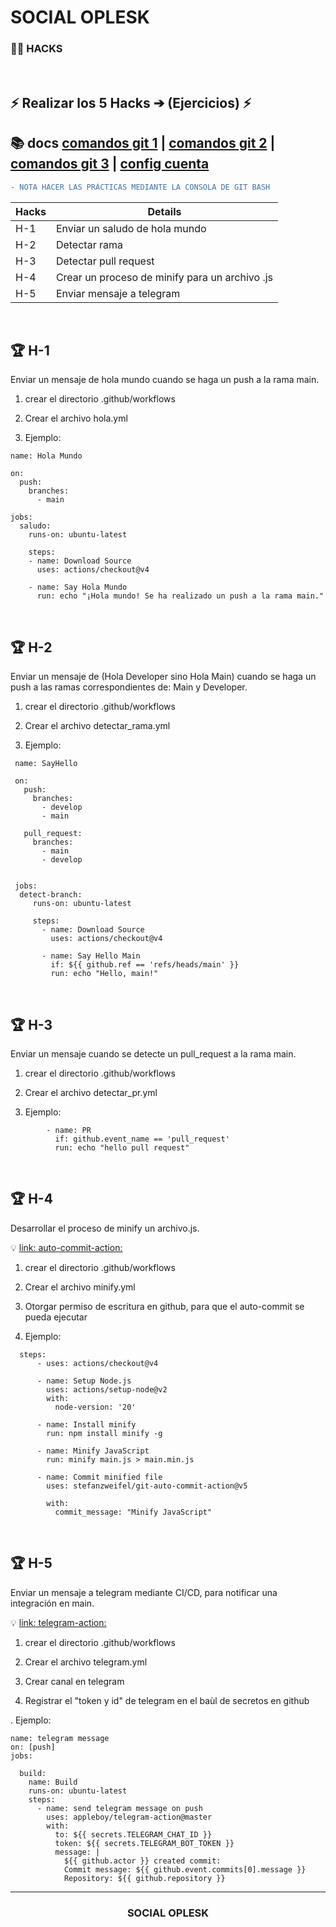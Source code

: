 # SOCIAL OPLESK
### 🏴‍☠️ HACKS 
<br/>

## ⚡️ Realizar los 5 Hacks ➔ (Ejercicios) ⚡️

📚 docs [comandos git 1](https://gist.github.com/dasdo/9ff71c5c0efa037441b6) | [comandos git 2](https://github.com/joshnh/Git-Commands/blob/master/READMEes.md) | [comandos git 3](https://confluence.atlassian.com/bitbucketserver/basic-git-commands-776639767.html) | [config cuenta](https://git-scm.com/book/es/v2/Inicio---Sobre-el-Control-de-Versiones-Configurando-Git-por-primera-vez) 
---


```diff
- NOTA HACER LAS PRÁCTICAS MEDIANTE LA CONSOLA DE GIT BASH  
```
|Hacks | Details | 
|----------|---------|
| H-1      | Enviar un saludo de hola mundo |
| H-2      | Detectar rama |
| H-3      | Detectar pull request |
| H-4      | Crear un proceso de minify para un archivo .js | 
| H-5      | Enviar mensaje a telegram | 

<br/> 


## 🏆 H-1
Enviar un mensaje de hola mundo cuando se haga un push a la rama main.

1. crear el directorio .github/workflows

2. Crear el archivo hola.yml

3. Ejemplo:
```
name: Hola Mundo

on:
  push:
    branches:
      - main

jobs:
  saludo:
    runs-on: ubuntu-latest
    
    steps:
    - name: Download Source
      uses: actions/checkout@v4
      
    - name: Say Hola Mundo
      run: echo "¡Hola mundo! Se ha realizado un push a la rama main."
```
<br/>


## 🏆 H-2
Enviar un mensaje de (Hola Developer sino Hola Main)
cuando se haga un push a las ramas correspondientes de: Main y Developer.

1. crear el directorio .github/workflows

2. Crear el archivo detectar_rama.yml

3. Ejemplo:
   
```
 name: SayHello

 on:
   push:
     branches:
       - develop
       - main

   pull_request:
     branches:
       - main
       - develop

       
 jobs:
  detect-branch:
     runs-on: ubuntu-latest

     steps:
       - name: Download Source
         uses: actions/checkout@v4
          
       - name: Say Hello Main
         if: ${{ github.ref == 'refs/heads/main' }}
         run: echo "Hello, main!"
```
<br/>


## 🏆 H-3
Enviar un mensaje cuando se detecte un pull_request a la rama main.

1. crear el directorio .github/workflows

2. Crear el archivo detectar_pr.yml

3. Ejemplo:

```
        - name: PR
          if: github.event_name == 'pull_request'
          run: echo "hello pull request"  
```


<br/>


## 🏆 H-4
Desarrollar el proceso de minify un archivo.js.

💡 [link: auto-commit-action:](https://github.com/stefanzweifel/git-auto-commit-action)

1. crear el directorio .github/workflows

2. Crear el archivo minify.yml

3. Otorgar permiso de escritura en github, para que el auto-commit se pueda ejecutar

4. Ejemplo:

```
  steps:
      - uses: actions/checkout@v4

      - name: Setup Node.js
        uses: actions/setup-node@v2
        with:
          node-version: '20'  

      - name: Install minify
        run: npm install minify -g

      - name: Minify JavaScript
        run: minify main.js > main.min.js

      - name: Commit minified file
        uses: stefanzweifel/git-auto-commit-action@v5
        
        with:
          commit_message: "Minify JavaScript"
```
<br/>


## 🏆 H-5
Enviar un mensaje a telegram mediante CI/CD, para notificar una integración en main. 

💡 [link: telegram-action:](https://github.com/appleboy/telegram-action)

1. crear el directorio .github/workflows

2. Crear el archivo telegram.yml

3. Crear canal en telegram

4. Registrar el "token y id" de telegram en el baùl de secretos en github
   
. Ejemplo:

```
name: telegram message
on: [push]
jobs:

  build:
    name: Build
    runs-on: ubuntu-latest
    steps:
      - name: send telegram message on push
        uses: appleboy/telegram-action@master
        with:
          to: ${{ secrets.TELEGRAM_CHAT_ID }}
          token: ${{ secrets.TELEGRAM_BOT_TOKEN }}
          message: |
            ${{ github.actor }} created commit:
            Commit message: ${{ github.event.commits[0].message }}
            Repository: ${{ github.repository }}
```
---
<h3 align="center">SOCIAL OPLESK</h3>

